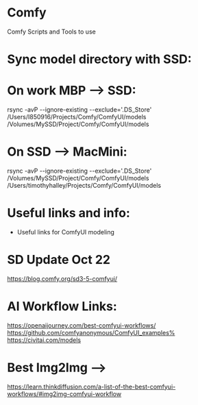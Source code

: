 # Comfy
Comfy Scripts and Tools to use

# Sync model directory with SSD:
# On work MBP —> SSD:
rsync -avP --ignore-existing --exclude='.DS_Store' /Users/I850916/Projects/Comfy/ComfyUI/models /Volumes/MySSD/Project/Comfy/ComfyUI/models   

# On SSD —> MacMini:
rsync -avP --ignore-existing --exclude='.DS_Store' /Volumes/MySSD/Project/Comfy/ComfyUI/models  /Users/timothyhalley/Projects/Comfy/ComfyUI/models

# Useful links and info:
* Useful links for ComfyUI modeling

# SD Update Oct 22
https://blog.comfy.org/sd3-5-comfyui/


# AI Workflow Links:
https://openaijourney.com/best-comfyui-workflows/
https://github.com/comfyanonymous/ComfyUI_examples%  
https://civitai.com/models


# Best Img2Img --> 
https://learn.thinkdiffusion.com/a-list-of-the-best-comfyui-workflows/#img2img-comfyui-workflow
